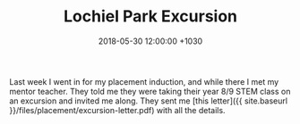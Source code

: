 ﻿---
layout: post
title:  "Lochiel Park Excursion"
date:   2018-05-30 12:00:00 +1030
categories: MTeach nmhsPlacement
---

Last week I went in for my placement induction, and while there I met my mentor teacher. They told me they were taking their year 8/9 STEM class on an excursion and invited me along. They sent me [this letter]({{ site.baseurl }}/files/placement/excursion-letter.pdf) with all the details.


